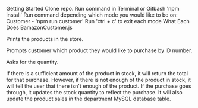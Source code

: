 Getting Started
Clone repo.
Run command in Terminal or Gitbash 'npm install'
Run command depending which mode you would like to be on:
Customer - 'npm run customer'
Run 'ctrl + c' to exit each mode
What Each Does
BamazonCustomer.js

Prints the products in the store.

Prompts customer which product they would like to purchase by ID number.

Asks for the quantity.

If there is a sufficient amount of the product in stock, it will return the total for that purchase.
However, if there is not enough of the product in stock, it will tell the user that there isn't enough of the product.
If the purchase goes through, it updates the stock quantity to reflect the purchase.
It will also update the product sales in the department MySQL database table.

